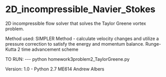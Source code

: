 # 2D_incompressible_Navier_Stokes
2D incompressible flow solver that solves the Taylor Greene vortex problem. 

Method used: 
SIMPLER Method - calculate velocity changes and utilize a pressure correction to satisfy the energy and momentum balance. 
Runge-Kutta 2 time advancement scheme

TO RUN:  --- python homework3problem2_TaylorGreene.py

Version: 1.0 - Python 2.7 
ME614 
Andrew Albers

